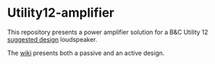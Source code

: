 # Utility12-amplifier
This repository presents a power amplifier solution for a B&amp;C Utility 12 [suggested design](https://www.bcspeakers.com/resources/suggested-designs/) loudspeaker.

The [wiki](https://github.com/fcorthay/Utility12-amplifier/wiki) presents both a passive and an active design.
